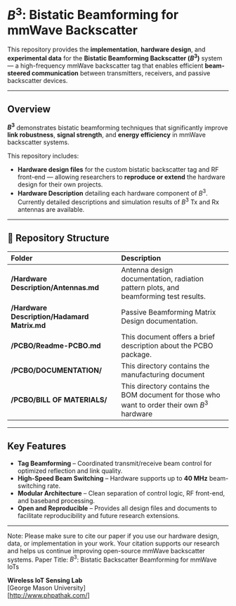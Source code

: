 #  $B^3$: Bistatic Beamforming for mmWave Backscatter

This repository provides the **implementation**, **hardware design**, and **experimental data** for the **Bistatic Beamforming Backscatter ($B^3$)** system — a high-frequency mmWave backscatter tag that enables efficient **beam-steered communication** between transmitters, receivers, and passive backscatter devices.

---

##  Overview

**$B^3$** demonstrates bistatic beamforming techniques that significantly improve **link robustness**, **signal strength**, and **energy efficiency** in mmWave backscatter systems.


This repository includes:
- **Hardware design files** for the custom bistatic backscatter tag and RF front-end — allowing researchers to **reproduce or extend** the hardware design for their own projects.  
- **Hardware Description** detailing each hardware component of $B^3$. Currently detailed descriptions and simulation results of $B^3$ Tx and Rx antennas are available.


---

## 📁 Repository Structure

| Folder | Description |
|:--|:--|
| **/Hardware Description/Antennas.md** | Antenna design documentation, radiation pattern plots, and beamforming test results. |
| **/Hardware Description/Hadamard Matrix.md** | Passive Beamforming Matrix Design documentation. |
| **/PCBO/Readme-PCBO.md** | This document offers a brief description about the PCBO package. |
| **/PCBO/DOCUMENTATION/** | This directory contains the manufacturing document |
| **/PCBO/BILL OF MATERIALS/** | This directory contains the BOM document for those who want to order their own $B^3$ hardware |

---

## Key Features

- **Tag Beamforming** – Coordinated transmit/receive beam control for optimized reflection and link quality.  
- **High-Speed Beam Switching** – Hardware supports up to **40 MHz** beam-switching rate.  
- **Modular Architecture** – Clean separation of control logic, RF front-end, and baseband processing.  
- **Open and Reproducible** – Provides all design files and documents to facilitate reproducibility and future research extensions.

---

Note: Please make sure to cite our paper if you use our hardware design, data, or implementation in your work. Your citation supports our research and helps us continue improving open-source mmWave backscatter systems.
Paper Title: $B^3$: Bistatic Backscatter Beamforming for mmWave IoTs

**Wireless IoT Sensing Lab**  
[George Mason University]  
[http://www.phpathak.com/]
